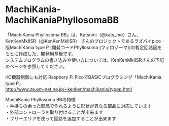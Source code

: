 # MachiKania-MachiKaniaPhyllosomaBB

「MachiKania Phyllosoma BB」は、Katsumi（@kats_me）さん、 KenKenMkIISR（@KenKenMkIISR） さんのプロジェクトであるラズパイpico版MachiKania type P (開発コードPhyllosoma (フィロゾーマ))の暫定回路図をもとに作成した、開発用基板です。<BR>
システムプログラムの書き込みや使い方については、KenKenMkIISRさんの下記のページを参照してください。<BR>

I/O機器制御にも対応 Raspbery Pi PicoでBASICプログラミング「MachiKania type P」<BR>
http://www.ze.em-net.ne.jp/~kenken/machikania/typep.html

MachiKania Phyllosoma BBの特徴<BR>
・手持ちの余った部品で作れるように形状が異なる部品に対応しています<BR>
・外部コントローラを取り付けることが出来ます<BR>
・フリーエリアを使って回路を追加することが出来ます<BR>
